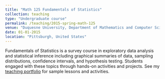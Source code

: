 ```yaml
---
title: "Math 125 Fundamentals of Statistics"
collection: teaching
type: "Undergraduate course"
permalink: /teaching/2015-spring-math-125
venue: "Duquesne University, Department of Mathematics and Computer Science"
date: 01-01-2015
location: "Pittsburgh, United States"
---
```


Fundamentals of Statistics is a survey course in exploratory data analysis and statistical inference including graphical summaries of data, sampling distributions, confidence intervals, and hypothesis testing. Students engaged with these topics through hands-on activities and projects. See my <a href="https://dslibr.github.io/DuquesneProf/fundamentals_stats/" target="_blank">teaching portfolio</a> for sample lessons and activities.<br/>

<!--<a href="/files/syllabus-MATH-125-Spr2015.pdf" target="_blank">Fundamentals of Statistics Syllabus</a> -->
